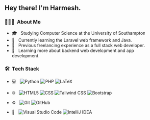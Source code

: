 <h2> Hey there! I'm Harmesh.</h2>

<h3> 👨🏻‍💻 &nbsp;About Me </h3>

- 🎓 &nbsp; Studying Computer Science at the University of Southampton
- 🤔 &nbsp; Currently learning the Laravel web framework and Java.
- 💼 &nbsp; Previous freelancing experience as a full stack web developer.
- 🌱 &nbsp; Learning more about backend web development and app development.

<h3> 🛠 &nbsp;Tech Stack</h3>

- 💻 &nbsp;
  ![Python](https://img.shields.io/badge/-Python-333333?style=flat&logo=python)
  ![PHP](https://img.shields.io/badge/-PHP-333333?style=flat&logo=PHP&logoColor=4f5b93)
  ![LaTeX](https://img.shields.io/badge/-LaTeX-333333?style=flat&logo=latex&logoColor=008080)
  
- 🌐 &nbsp;
  ![HTML5](https://img.shields.io/badge/-HTML5-333333?style=flat&logo=HTML5)
  ![CSS](https://img.shields.io/badge/-CSS-333333?style=flat&logo=CSS3&logoColor=1572B6)
  ![Tailwind CSS](https://img.shields.io/badge/Tailwind%20CSS-333333?logo=tailwindcss)
  ![Bootstrap](https://img.shields.io/badge/-Bootstrap-333333?style=flat&logo=bootstrap&logoColor=563D7C)
- ⚙️ &nbsp;
  ![Git](https://img.shields.io/badge/-Git-333333?style=flat&logo=git)
  ![GitHub](https://img.shields.io/badge/-GitHub-333333?style=flat&logo=github)
- 🔧 &nbsp;
  ![Visual Studio Code](https://img.shields.io/badge/-Visual%20Studio%20Code-333333?style=flat&logo=visual-studio-code&logoColor=007ACC)
  ![IntelliJ IDEA](https://img.shields.io/badge/-IntelliJ%20IDEA-333333?style=flat&logo=intellijidea&logoColor=000000)

<!-- <br/>

  <img height="180em" src="https://github-readme-stats.vercel.app/api?username=harmeshjethwa&theme=github_dark&show_icons=true" />
  <img height="180em" src="https://github-readme-stats.vercel.app/api/top-langs/?username=HJFallen&theme=buefy&layout=compact" />

<br/> -->
